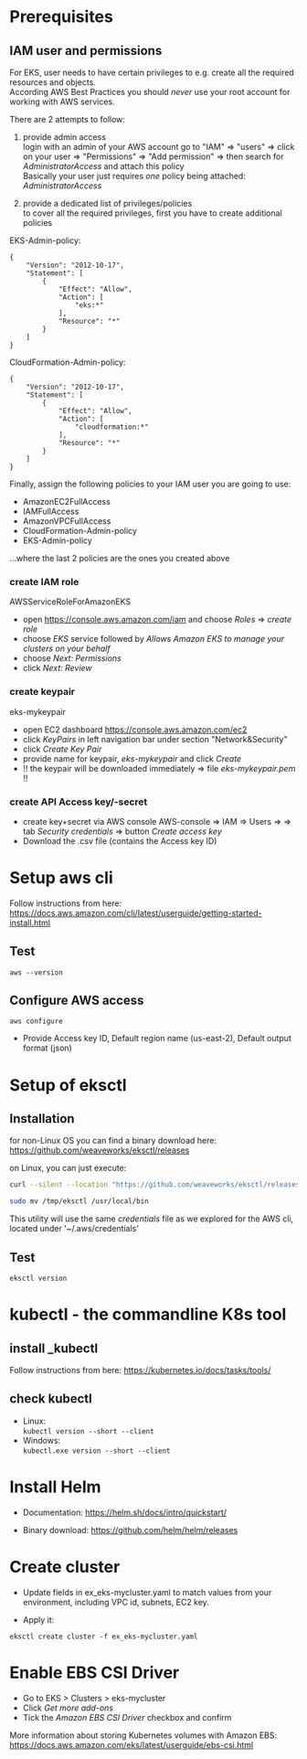 # Prerequisites


## IAM user and permissions
For EKS, user needs to have certain privileges to e.g. create all the required resources and objects.  
According AWS Best Practices you should *never* use your root account for working with AWS services. 

There are 2 attempts to follow:

1. provide admin access  
login with an admin of your AWS account
go to "IAM" => "users" => click on your user => "Permissions" => "Add permission" => then search for _AdministratorAccess_ and attach this policy  
Basically your user just requires *one* policy being attached:  _AdministratorAccess_

2. provide a dedicated list of privileges/policies  
to cover all the required privileges, first you have to create additional policies  

EKS-Admin-policy:
```
{
    "Version": "2012-10-17",
    "Statement": [
        {
            "Effect": "Allow",
            "Action": [
                "eks:*"
            ],
            "Resource": "*"
        }
    ]
}
```

CloudFormation-Admin-policy:
```
{
    "Version": "2012-10-17",
    "Statement": [
        {
            "Effect": "Allow",
            "Action": [
                "cloudformation:*"
            ],
            "Resource": "*"
        }
    ]
}
```
Finally, assign the following policies to your IAM user you are going to use:
  - AmazonEC2FullAccess
  - IAMFullAccess
  - AmazonVPCFullAccess
  - CloudFormation-Admin-policy
  - EKS-Admin-policy  

...where the last 2 policies are the ones you created above

### create IAM role
AWSServiceRoleForAmazonEKS 

* open https://console.aws.amazon.com/iam and choose _Roles_ => _create role_  
* choose _EKS_ service followed by _Allows Amazon EKS to manage your clusters on your behalf_  
* choose _Next: Permissions_
* click _Next: Review_

### create keypair
eks-mykeypair

* open EC2 dashboard https://console.aws.amazon.com/ec2
* click _KeyPairs_ in left navigation bar under section "Network&Security"
* click _Create Key Pair_
* provide name for keypair, _eks-mykeypair_ and click *_Create_*
* !! the keypair will be downloaded immediately => file *eks-mykeypair.pem* !!

### create API Access key/-secret
* create key+secret via AWS console
  AWS-console => IAM => Users => <your user> => tab *Security credentials* => button *Create access key*
* Download the .csv file (contains the Access key ID)

# Setup aws cli

Follow instructions from here: https://docs.aws.amazon.com/cli/latest/userguide/getting-started-install.html

## Test
```
aws --version
```
## Configure AWS access
```
aws configure
```
* Provide Access key ID, Default region name (us-east-2), Default output format (json)


# Setup of eksctl 

## Installation
for non-Linux OS you can find a binary download here:
https://github.com/weaveworks/eksctl/releases

on Linux, you can just execute:

```bash
curl --silent --location "https://github.com/weaveworks/eksctl/releases/download/latest_release/eksctl_$(uname -s)_amd64.tar.gz" | tar xz -C /tmp  

sudo mv /tmp/eksctl /usr/local/bin
```

This utility will use the same _credentials_ file as we explored for the AWS cli, located under '~/.aws/credentials'

## Test
```eksctl version```


# kubectl - the commandline K8s tool


## install _kubectl

Follow instructions from here: https://kubernetes.io/docs/tasks/tools/

## check kubectl

* Linux:  
```kubectl version --short --client```
* Windows:  
```kubectl.exe version --short --client```


# Install Helm

* Documentation:
https://helm.sh/docs/intro/quickstart/

* Binary download:
https://github.com/helm/helm/releases



# Create cluster

* Update fields in ex_eks-mycluster.yaml to match values from your environment, including VPC id, subnets, EC2 key.

* Apply it: 

```eksctl create cluster -f ex_eks-mycluster.yaml```


# Enable EBS CSI Driver

* Go to EKS > Clusters > eks-mycluster
* Click _Get more add-ons_
* Tick the _Amazon EBS CSI Driver_ checkbox and confirm

More information about storing Kubernetes volumes with Amazon EBS:
https://docs.aws.amazon.com/eks/latest/userguide/ebs-csi.html
